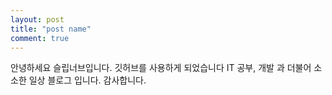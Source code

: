 ```yaml
---
layout: post
title: "post name"
comment: true
---
```


안녕하세요 슬립너브입니다.
깃허브를 사용하게 되었습니다
IT 공부, 개발 과 더불어 소소한 일상 블로그 입니다.
감사합니다.